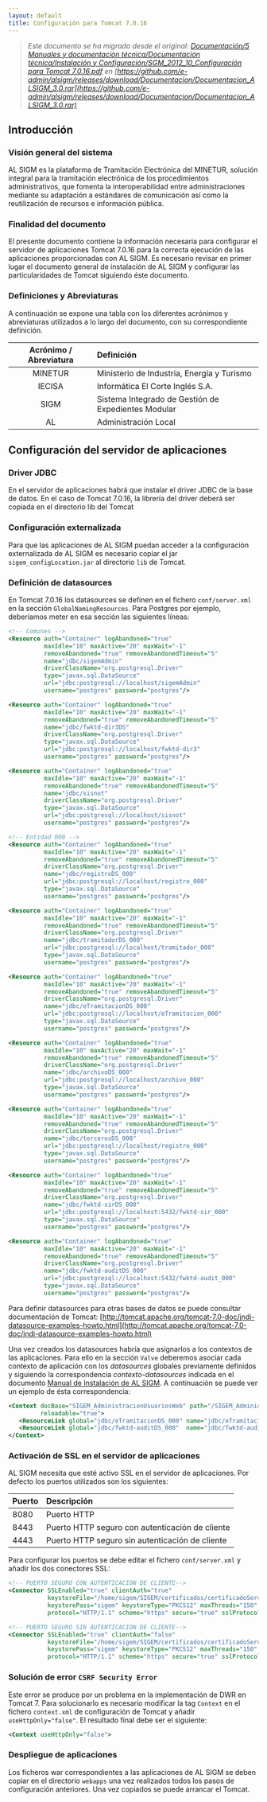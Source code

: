```yaml
---
layout: default
title: Configuración para Tomcat 7.0.16
---
```



> *Este documento se ha migrado desde el original:
[Documentación/5 Manuales y documentación técnica/Documentación técnica/Instalación y Configuración/SGM_2012_10_Configuración para Tomcat 7.0.16.pdf](pdfs/SGM_2012_10_Configuración_para_Tomcat_7.0.16.pdf) en [https://github.com/e-admin/alsigm/releases/download/Documentacion/Documentacion_ALSIGM_3.0.rar](https://github.com/e-admin/alsigm/releases/download/Documentacion/Documentacion_ALSIGM_3.0.rar)*




## Introducción


### Visión general del sistema

AL SIGM es la plataforma de Tramitación Electrónica del MINETUR, solución integral
para la tramitación electrónica de los procedimientos administrativos, que fomenta la
interoperabilidad entre administraciones mediante su adaptación a estándares de
comunicación así como la reutilización de recursos e información pública.

### Finalidad del documento

El presente documento contiene la información necesaria para configurar el servidor de
aplicaciones Tomcat 7.0.16 para la correcta ejecución de las aplicaciones
proporcionadas con AL SIGM. Es necesario revisar en primer lugar el documento
general de instalación de AL SIGM y configurar las particularidades de Tomcat
siguiendo éste documento.


### Definiciones y Abreviaturas

A continuación se expone una tabla con los diferentes acrónimos y abreviaturas
utilizados a lo largo del documento, con su correspondiente definición.


|Acrónimo / Abreviatura | Definición |
|:----:|:----|
|MINETUR|Ministerio de Industria, Energía y Turismo|
|IECISA|Informática El Corte Inglés S.A.|
|SIGM|Sistema Integrado de Gestión de Expedientes Modular|
|AL|Administración Local|


## Configuración del servidor de aplicaciones

### Driver JDBC

En el servidor de aplicaciones habrá que instalar el driver JDBC de la base de datos. En
el caso de Tomcat 7.0.16, la librería del driver deberá ser copiada en el directorio lib
del Tomcat

### Configuración externalizada

Para que las aplicaciones de AL SIGM puedan acceder a la configuración externalizada
de AL SIGM es necesario copiar el jar `sigem_configLocation.jar` al directorio `lib` de
Tomcat.

### Definición de datasources

En Tomcat 7.0.16 los datasources se definen en el fichero `conf/server.xml` en la
sección `GlobalNamingResources`.
Para Postgres por ejemplo, deberíamos meter en esa sección las siguientes líneas:


``` xml
<!-- Comunes -->
<Resource auth="Container" logAbandoned="true" 
          maxIdle="10" maxActive="20" maxWait="-1" 
          removeAbandoned="true" removeAbandonedTimeout="5"
          name="jdbc/sigemAdmin"
          driverClassName="org.postgresql.Driver"
          type="javax.sql.DataSource"
          url="jdbc:postgresql://localhost/sigemAdmin" 
          username="postgres" password="postgres"/>

<Resource auth="Container" logAbandoned="true" 
          maxIdle="10" maxActive="20" maxWait="-1" 
          removeAbandoned="true" removeAbandonedTimeout="5"
          name="jdbc/fwktd-dir3DS"
          driverClassName="org.postgresql.Driver"
          type="javax.sql.DataSource"
          url="jdbc:postgresql://localhost/fwktd-dir3"
          username="postgres" password="postgres"/>

<Resource auth="Container" logAbandoned="true" 
          maxIdle="10" maxActive="20" maxWait="-1" 
          removeAbandoned="true" removeAbandonedTimeout="5"
          name="jdbc/sisnot"
          driverClassName="org.postgresql.Driver"
          type="javax.sql.DataSource"
          url="jdbc:postgresql://localhost/sisnot"
          username="postgres" password="postgres"/>

<!-- Entidad 000 -->
<Resource auth="Container" logAbandoned="true" 
          maxIdle="10" maxActive="20" maxWait="-1" 
          removeAbandoned="true" removeAbandonedTimeout="5"
          driverClassName="org.postgresql.Driver"
          name="jdbc/registroDS_000"
          url="jdbc:postgresql://localhost/registro_000" 
          type="javax.sql.DataSource"
          username="postgres" password="postgres"/>

<Resource auth="Container" logAbandoned="true" 
          maxIdle="10" maxActive="20" maxWait="-1" 
          removeAbandoned="true" removeAbandonedTimeout="5"
          driverClassName="org.postgresql.Driver"
          name="jdbc/tramitadorDS_000"
          url="jdbc:postgresql://localhost/tramitador_000"
          type="javax.sql.DataSource"
          username="postgres" password="postgres"/>

<Resource auth="Container" logAbandoned="true" 
          maxIdle="10" maxActive="20" maxWait="-1" 
          removeAbandoned="true" removeAbandonedTimeout="5"
          driverClassName="org.postgresql.Driver"
          name="jdbc/eTramitacionDS_000"
          url="jdbc:postgresql://localhost/eTramitacion_000" 
          type="javax.sql.DataSource"
          username="postgres" password="postgres"/>

<Resource auth="Container" logAbandoned="true" 
          maxIdle="10" maxActive="20" maxWait="-1" 
          removeAbandoned="true" removeAbandonedTimeout="5"
          driverClassName="org.postgresql.Driver"
          name="jdbc/archivoDS_000"
          url="jdbc:postgresql://localhost/archivo_000"
          type="javax.sql.DataSource"
          username="postgres" password="postgres"/>

<Resource auth="Container" logAbandoned="true" 
          maxIdle="10" maxActive="20" maxWait="-1" 
          removeAbandoned="true" removeAbandonedTimeout="5"
          driverClassName="org.postgresql.Driver"
          name="jdbc/tercerosDS_000"
          url="jdbc:postgresql://localhost/registro_000"
          type="javax.sql.DataSource"
          username="postgres" password="postgres"/>

<Resource auth="Container" logAbandoned="true" 
          maxIdle="10" maxActive="20" maxWait="-1" 
          removeAbandoned="true" removeAbandonedTimeout="5"
          driverClassName="org.postgresql.Driver"
          name="jdbc/fwktd-sirDS_000" 
          url="jdbc:postgresql://localhost:5432/fwktd-sir_000"
          type="javax.sql.DataSource"
          username="postgres" password="postgres"/>

<Resource auth="Container" logAbandoned="true" 
          maxIdle="10" maxActive="20" maxWait="-1" 
          removeAbandoned="true" removeAbandonedTimeout="5"
          driverClassName="org.postgresql.Driver"
          name="jdbc/fwktd-auditDS_000"
          url="jdbc:postgresql://localhost:5432/fwktd-audit_000"
          type="javax.sql.DataSource"
          username="postgres" password="postgres"/>

```

Para definir datasources para otras bases de datos se puede consultar documentación de Tomcat:
[http://tomcat.apache.org/tomcat-7.0-doc/jndi-datasource-examples-howto.html](http://tomcat.apache.org/tomcat-7.0-doc/jndi-datasource-examples-howto.html)

Una vez creados los datasources habría que asignarlos a los contextos de las aplicaciones. Para ello en la sección `Valve` deberemos asociar cada contexto de  aplicación con los *datasources* globales previamente definidos y siguiendo la correspondencia *contexto-datasources* indicada en el documento 
[Manual de Instalación de AL SIGM](Manual-de-instalación-AL-SIGM.html).
A continuación se puede ver un ejemplo de ésta correspondencia:

``` xml
<Context docBase="SIGEM_AdministracionUsuariosWeb" path="/SIGEM_AdministracionUsuariosWeb"
         reloadable="true">
   <ResourceLink global="jdbc/eTramitacionDS_000" name="jdbc/eTramitacionDS_000" type="javax.sql.DataSource"/>
   <ResourceLink global="jdbc/fwktd-auditDS_000"  name="jdbc/fwktd-auditDS_000"  type="javax.sql.DataSource"/>
</Context>
```


### Activación de SSL en el servidor de aplicaciones

AL SIGM necesita que esté activo SSL en el servidor de aplicaciones. Por defecto los
puertos utilizados son los siguientes:


|Puerto|Descripción|
|:----|:----|
|8080|Puerto HTTP|
|8443|Puerto HTTP seguro con autenticación de cliente|
|4443|Puerto HTTP seguro sin autenticación de cliente|

Para configurar los puertos se debe editar el fichero `conf/server.xml` y añadir los dos
conectores SSL:


``` xml
<!-- PUERTO SEGURO CON AUTENTICACION DE CLIENTE-->
<Connector SSLEnabled="true" clientAuth="true"
           keystoreFile="/home/sigem/SIGEM/certificados/certificadoServidor.pfx"
           keystorePass="sigem" keystoreType="PKCS12" maxThreads="150" port="8443"
           protocol="HTTP/1.1" scheme="https" secure="true" sslProtocol="TLS"/>

<!-- PUERTO SEGURO SIN AUTENTICACION DE CLIENTE-->
<Connector SSLEnabled="true" clientAuth="false"
           keystoreFile="/home/sigem/SIGEM/certificados/certificadoServidor.pfx"
           keystorePass="sigem" keystoreType="PKCS12" maxThreads="150" port="4443"
           protocol="HTTP/1.1" scheme="https" secure="true" sslProtocol="TLS"/>
```


### Solución de error `CSRF Security Error`

Este error se produce por un problema en la implementación de DWR en Tomcat 7. Para
solucionarlo es necesario modificar la tag `Context` en el fichero `context.xml` de
configuración de Tomcat y añadir `useHttpOnly="false"`. El resultado final debe
ser el siguiente:

``` xml
<Context useHttpOnly="false">
```


### Despliegue de aplicaciones

Los ficheros war correspondientes a las aplicaciones de AL SIGM se deben copiar en el
directorio `webapps` una vez realizados todos los pasos de configuración anteriores. Una
vez copiados se puede arrancar el Tomcat.

